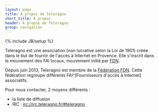 ```yaml
---
layout: page
title: À propos de Teleragno
short_title: À propos
header: À propos de Teleragno
group: navigation
---
```

{% include JB/setup %}

Teleragno est une association (non lucrative selon la Loi de 1901) créée dans le but de fournir de l'accès à Internet en Provence.
Elle s'inscrit dans le mouvement des FAI locaux, mouvement initié par [FDN](http://www.fdn.fr).

Depuis juin 2013, Teleragno est membre de la [Fédération FDN](http://www.ffdn.org).
Cette fédération regroupe différents FAI^[Fournisseurs d'accès à Internet] associatifs.

Pour nous contacter, 2 moyens différents :

* la liste de diffusion
* IRC : [irc://irc.teleragno.fr/#teleragno](irc://irc.teleragno.fr/#teleragno)

